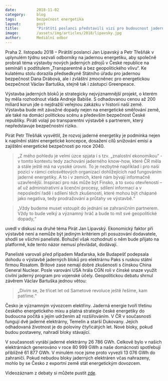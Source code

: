 ```yaml
---
date:         2018-11-02
category:     blog
tags:         bezpečnost energetika
layout:       post
title:        "Pirátští poslanci představili vizi pro budoucnost jaderné energetiky"
image:        /assets/img/articles/2018/lipavsky.jpg
author:       Mediální odbor
---
```



Praha 2. listopadu 2018 – Pirátští poslanci Jan Lipavský a Petr Třešňák v uplynulém týdnu sezvali odborníky na jadernou energetiku, aby společně probrali téma výstavby nových jaderných zdrojů v České republice na semináři s podtitulem „Transparentně a bez geopolitického vlivu“. Ke kulatému stolu dorazila předsedkyně Státního úřadu pro jadernou bezpečnost Dana Drábová, ale i zvláštní zmocněnec pro energetickou bezpečnost Václav Bartuška, stejně tak i zástupci Greenpeace. 

Výstavba jaderných bloků je strategicky nejvýznamnější projekt, o kterém by měla rozhodnout vláda Andreje Babiše. S odhadovanou cenou až 200 miliard korun jde o nejdražší veřejnou zakázku v historii naší země. Výstavba bude mít závažné dopady nejen na energetické směřování země, ale také na domácí politickou scénu a především bezpečnost České republiky. Piráti volají po transparentní výstavbě s partnerem, který nepředstavuje bezpečnostní riziko.

Pirát Petr Třešňák vysvětlil, že rozvoj jaderné energetiky je podmínka nejen k naplnění státní energetické koncepce, dosažení cílů snižování emisí a zajištění energetické bezpečnosti po roce 2040. 

> „Z mého pohledu je velmi úzce spjata i s tzv. „znalostní ekonomikou“ - v tomto kontextu tedy zachování jaderného know-how, které ČR měla a stále ještě má na vysoké úrovni. To je nezbytné například i pro naší pozici v rámci celosvětových organizací dohlížejících nad fungováním jaderné energetiky. A to i v zemích, které nám bývají informačně uzavřenější. Inspirací pro nás může být Finsko, a to svou otevřeností – ať už administrativní a licenční procesy, sdílení informací a v neposlední řadě i sdílení těch zkušeností, které mohou být chápané jako negativa, tedy  prodražování a průtahy ve výstavbě.“

> „Vždy budeme muset vstoupit do jednání se zahraničním partnerem. Vždy to bude velký a významný hráč a bude to mít své geopolitické dopady,“ 

uvedl v diskusi na druhé téma Pirát Jan Lipavský. Ekonomický faktor při výstavbě není a nemůže být jediným kritériem při posuzování dodavatele, shodli se všichni panelisté. Bohužel však rozhodnutí o něm bude přijato na platformě, kde tento názor nemusí převládat, dodávají.

Panelisté varovali před případem Maďarska, kde Budapešť podepsala dohodu o výstavbě jaderných bloků pro elektrárnu Paks s ruskou státní firmou Rosatom. Britové zase nemají dobré zkušenosti s čínskou China General Nuclear. Posle varování USA hrála CGN roli v čínské snaze využít civilní jaderný program pro vojenské účely. Geopolitickou debatu shrnul závěrem Václav Bartuška jednou větou:

> „Divím se, že třicet let od Sametové revoluce ještě řešíme, kam patříme.“

Česko je významným vývozcem elektřiny. Jaderná energie tvoří třetinu českého energetického mixu a platná strategie české energetiky do budoucna počítá s jejím udržením až rozšiřováním. V ČR v současnosti fungují dvě jaderné elektrárny, Temelín a starší Dukovany. Jejich odhadovaná životnost je do poloviny čtyřicátých let. Nové bloky, pokud budou postaveny, nahradí bloky stávající. 

V současnosti vyrábí jaderné elektrárny 26 786 GWh. Celkově bylo v našich elektrárnách generováno v roce 80 999 GWh a naše domácnosti spotřebují přibližně 61 877 GWh. V minulém roce jsme proto vyvezli 13 076 GWh do zahraničí. Pokud nebudou bloky jaderných elektráren včas nahrazeny, mohlo by se Česko z exportní země stát energetickým dovozcem.


Videozáznam z debaty si můžete pustit [zde](https://www.youtube.com/watch?v=1mSFk63Gzwc).
